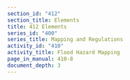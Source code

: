 ```yaml
---
section_id: "412"
section_title: Elements
title: 412 Elements
series_id: "400"
series_title: Mapping and Regulations
activity_id: "410"
activity_title: Flood Hazard Mapping
page_in_manual: 410-8
document_depth: 3
---
```

